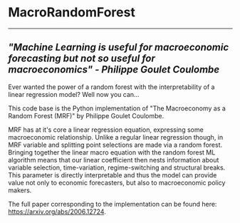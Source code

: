 # MacroRandomForest


---------------------------------------------------------------------------------------------------------------------------------
*"Machine Learning is useful for macroeconomic forecasting but not so useful for macroeconomics" - Philippe Goulet Coulombe*
---------------------------------------------------------------------------------------------------------------------------------

Ever wanted the power of a random forest with the interpretability of a linear regression model? Well now you can...

This code base is the Python implementation of "The Macroeconomy as a Random Forest (MRF)" by Philippe Goulet Coulombe. 

MRF has at it's core a linear regression equation, expressing some macroeconomic relationship. Unlike a regular linear regression though, in MRF variable and splitting point selections are made via a random forest. Bringing together the linear macro equation with the random forest ML algorithm means that our linear coefficient then nests information about variable selection, time-variation, regime-switching and structural breaks. This parameter is directly interpretable and thus the model can provide value not only to economic forecasters, but also to macroeconomic policy makers.


The full paper corresponding to the implementation can be found here: https://arxiv.org/abs/2006.12724. 
